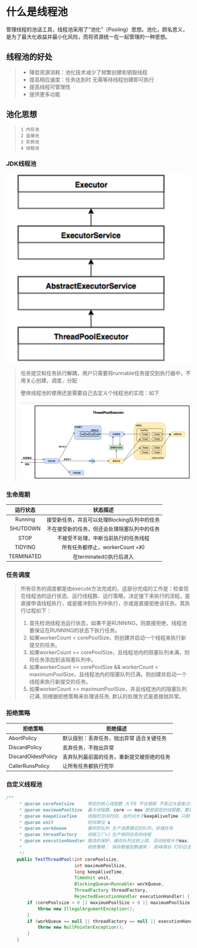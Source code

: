 # 什么是线程池

管理线程的池话工具，线程池采用了“池化”（Pooling）思想。池化，顾名思义，是为了最大化收益并最小化风险，而将资源统一在一起管理的一种思想。



## 线程池的好处

> - 降低资源消耗：池化技术减少了频繁创建和销毁线程
> - 提高相应速度：任务达到时 无需等待线程创建即可执行
> - 提高线程可管理性
> - 提供更多功能

## 池化思想

> ```
> 1 内存池
> 2 连接池
> 3 实例池
> 4 线程池
> ```

### JDK线程池

![image-20210111145303141](https://github.com/xd122/taco_note/raw/master/pictures/image-20210111145303141.png)

> 任务提交和任务执行解耦，用户只需要将runnable任务提交到执行器中，不用关心创建，调度，分配
>
> 整体线程池的使用还是需要自己去定义个线程池的实现：如下
>
> ![image-20210111145604678](https://github.com/xd122/taco_note/raw/master/pictures/image-20210111145604678.png)
>
> 

### 生命周期

|  运行状态  |                   状态描述                   |
| :--------: | :------------------------------------------: |
|  Running   | 接受新任务，并且可以处理Blocking队列中的任务 |
|  SHUTDOWN  | 不在接受新的任务，但还会处理阻塞队列中的任务 |
|    STOP    |     不接受不处理，中断当前执行的任务线程     |
|  TIDYING   |       所有任务都停止，workerCount =》0       |
| TERMINATED |           在terminated()执行后进入           |

### 任务调度

> 所有任务的调度都是由execute方法完成的，这部分完成的工作是：检查现在线程池的运行状态、运行线程数、运行策略，决定接下来执行的流程，是直接申请线程执行，或是缓冲到队列中执行，亦或是直接拒绝该任务。其执行过程如下：
>
> 1. 首先检测线程池运行状态，如果不是RUNNING，则直接拒绝，线程池要保证在RUNNING的状态下执行任务。
> 2. 如果workerCount < corePoolSize，则创建并启动一个线程来执行新提交的任务。
> 3. 如果workerCount >= corePoolSize，且线程池内的阻塞队列未满，则将任务添加到该阻塞队列中。
> 4. 如果workerCount >= corePoolSize && workerCount < maximumPoolSize，且线程池内的阻塞队列已满，则创建并启动一个线程来执行新提交的任务。
> 5. 如果workerCount >= maximumPoolSize，并且线程池内的阻塞队列已满, 则根据拒绝策略来处理该任务, 默认的处理方式是直接抛异常。

### 拒绝策略

| 拒绝策略            | 拒绝描述                                   |
| ------------------- | ------------------------------------------ |
| AbortPolicy         | 默认级别：丢弃任务，抛出异常 适合关键任务  |
| DiscardPolicy       | 丢弃任务，不抛出异常                       |
| DiscardOldestPolicy | 丢弃队列最前面的任务，重新提交被拒绝的任务 |
| CallerRunsPolicy    | 让所有任务都执行完毕                       |



### 自定义线程池

```java
/**
     * @param corePoolsize     常驻的核心线程数 大于0 不会销毁 不易过大或者过小
     * @param maximumPoolSize  最大线程数，core == max 就是固定的线程数，要是执行的线程大于max 缓存到 workQueue队列中
     * @param keepAliveTime    线程的空闲时间，当时间大于keepAliveTime 只剩下core线程数 避免内存和句柄的浪费
     * @param unit             时间单位 s
     * @param workQueue        缓存的队列 生产消费模式的队列，存储任务
     * @param threadFactory    线程工厂=》生产相同任务的线程
     * @param executionHandler 限流的保护，缓存队列达到上限，活动线程大于max，拒绝策略发挥作用
     *                         拒绝策略： 保存数据到数据库： 削峰填谷 打印日志 转向提示页面
     */
    public TestThreadPool(int corePoolsize, 
                          int maximumPoolSize,
                          long keepAliveTime, 
                          TimeUnit unit,
                          BlockingQueue<Runnable> workQueue, 
                          ThreadFactory threadFactory,
                          RejectedExecutionHandler executionHandler) {
        if (corePoolsize < 0 || maximumPoolSize < 0 || maximumPoolSize < corePoolsize) {
            throw new IllegalArgumentException();
        }
        if (workQueue == null || threadFactory == null || executionHandler == null) {
            throw new NullPointerException();
        }
    }
```



